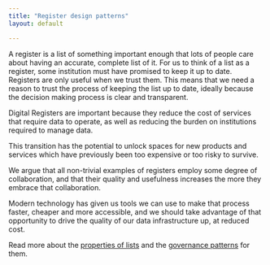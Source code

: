 ```yaml
---
title: "Register design patterns"
layout: default

---
```


A register is a list of something important enough that lots of people care about having an accurate, complete list of it. For us to think of a list as a register, some institution must have promised to keep it up to date. Registers are only useful when we trust them. This means that we need a reason to trust the process of keeping the list up to date, ideally because the decision making process is clear and transparent.

Digital Registers are important because they reduce the cost of services that require data to operate, as well as reducing the burden on institutions required to manage data.

This transition has the potential to unlock spaces for new products and services which have previously been too expensive or too risky to survive.

We argue that all non-trivial examples of registers employ some degree of collaboration, and that their quality and usefulness increases the more they embrace that collaboration.

Modern technology has given us tools we can use to make that process faster, cheaper and more accessible, and we should take advantage of that opportunity to drive the quality of our data infrastructure up, at reduced cost.

Read more about the <a href="{{ site.baseurl }}/list_properties">properties of lists</a> and the <a href="{{ site.baseurl }}/governance_patterns">governance patterns</a> for them.




